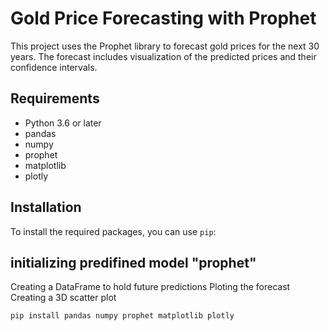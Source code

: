 # Gold Price Forecasting with Prophet

This project uses the Prophet library to forecast gold prices for the next 30 years. The forecast includes visualization of the predicted prices and their confidence intervals.

## Requirements

- Python 3.6 or later
- pandas
- numpy
- prophet
- matplotlib
- plotly

## Installation

To install the required packages, you can use `pip`:



## initializing predifined model "prophet"
 Creating a DataFrame to hold future predictions
 Ploting the forecast
 Creating a 3D scatter plot

 ```sh
pip install pandas numpy prophet matplotlib plotly

